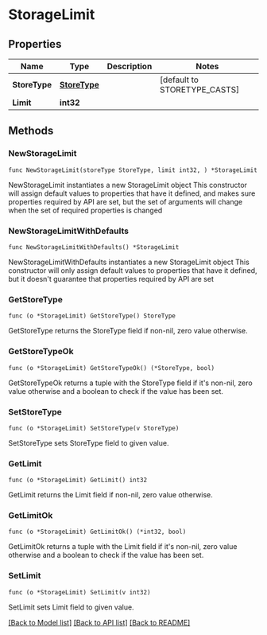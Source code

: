 # StorageLimit

## Properties

Name | Type | Description | Notes
------------ | ------------- | ------------- | -------------
**StoreType** | [**StoreType**](StoreType.md) |  | [default to STORETYPE_CASTS]
**Limit** | **int32** |  | 

## Methods

### NewStorageLimit

`func NewStorageLimit(storeType StoreType, limit int32, ) *StorageLimit`

NewStorageLimit instantiates a new StorageLimit object
This constructor will assign default values to properties that have it defined,
and makes sure properties required by API are set, but the set of arguments
will change when the set of required properties is changed

### NewStorageLimitWithDefaults

`func NewStorageLimitWithDefaults() *StorageLimit`

NewStorageLimitWithDefaults instantiates a new StorageLimit object
This constructor will only assign default values to properties that have it defined,
but it doesn't guarantee that properties required by API are set

### GetStoreType

`func (o *StorageLimit) GetStoreType() StoreType`

GetStoreType returns the StoreType field if non-nil, zero value otherwise.

### GetStoreTypeOk

`func (o *StorageLimit) GetStoreTypeOk() (*StoreType, bool)`

GetStoreTypeOk returns a tuple with the StoreType field if it's non-nil, zero value otherwise
and a boolean to check if the value has been set.

### SetStoreType

`func (o *StorageLimit) SetStoreType(v StoreType)`

SetStoreType sets StoreType field to given value.


### GetLimit

`func (o *StorageLimit) GetLimit() int32`

GetLimit returns the Limit field if non-nil, zero value otherwise.

### GetLimitOk

`func (o *StorageLimit) GetLimitOk() (*int32, bool)`

GetLimitOk returns a tuple with the Limit field if it's non-nil, zero value otherwise
and a boolean to check if the value has been set.

### SetLimit

`func (o *StorageLimit) SetLimit(v int32)`

SetLimit sets Limit field to given value.



[[Back to Model list]](../README.md#documentation-for-models) [[Back to API list]](../README.md#documentation-for-api-endpoints) [[Back to README]](../README.md)


